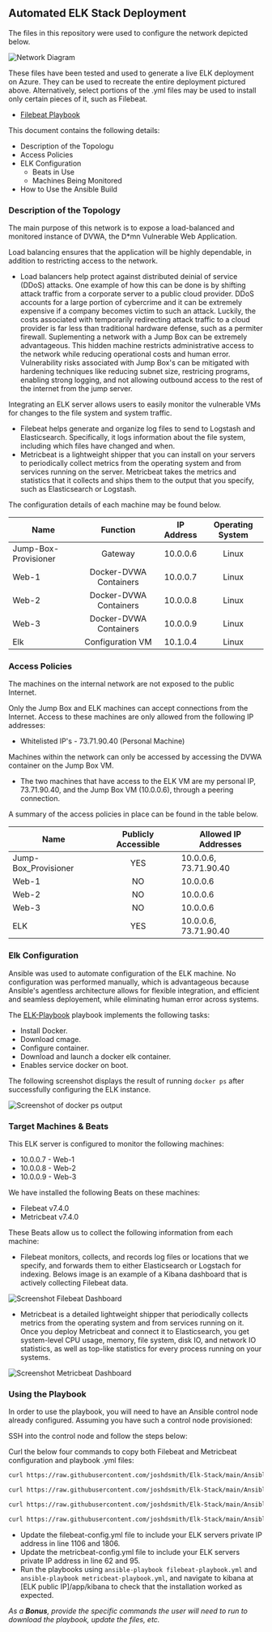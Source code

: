 ## Automated ELK Stack Deployment

The files in this repository were used to configure the network depicted below.

![Network Diagram](Diagrams/Azure_Network_Diagram.png)

These files have been tested and used to generate a live ELK deployment on Azure. They can be used to recreate the entire deployment pictured above. Alternatively, select portions of the .yml files may be used to install only certain pieces of it, such as Filebeat.

  - [Filebeat Playbook](Ansible/Beat-playbooks/filebeat-config.yml)

This document contains the following details:
- Description of the Topologu
- Access Policies
- ELK Configuration
  - Beats in Use
  - Machines Being Monitored
- How to Use the Ansible Build


### Description of the Topology

The main purpose of this network is to expose a load-balanced and monitored instance of DVWA, the D*mn Vulnerable Web Application.

Load balancing ensures that the application will be highly dependable, in addition to restricting access to the network.
- Load balancers help protect against distributed deinial of service (DDoS) attacks. One example of how this can be done is by shifting attack traffic from a corporate server to a public cloud provider. DDoS accounts for a large portion of cybercrime and it can be extremely expensive if a company becomes victim to such an attack. Luckily, the costs associated with temporarily redirecting attack traffic to a cloud provider is far less than traditional hardware defense, such as a permiter firewall. Suplementing a network with a Jump Box can be extremely advantageous. This hidden machine restricts administrative access to the network while reducing operational costs and human error. Vulnerability risks associated with Jump Box's can be mitigated with hardening techniques like reducing subnet size, restricing programs, enabling strong logging, and not allowing outbound access to the rest of the internet from the jump server.  

Integrating an ELK server allows users to easily monitor the vulnerable VMs for changes to the file system and system traffic.
- Filebeat helps generate and organize log files to send to Logstash and Elasticsearch. Specifically, it logs information about the file system, including which files have changed and when.
- Metricbeat is a lightweight shipper that you can install on your servers to periodically collect metrics from the operating system and from services running on the server. Metricbeat takes the metrics and statistics that it collects and ships them to the output that you specify, such as Elasticsearch or Logstash.

The configuration details of each machine may be found below.

| Name                  |        Function        | IP Address | Operating System |
|-----------------------|:----------------------:|:----------:|:----------------:|
| Jump-Box-Provisioner  |         Gateway        |  10.0.0.6  |       Linux      |
| Web-1                 | Docker-DVWA Containers |  10.0.0.7  |       Linux      |
| Web-2                 | Docker-DVWA Containers |  10.0.0.8  |       Linux      |
| Web-3                 | Docker-DVWA Containers |  10.0.0.9  |       Linux      |
| Elk                   |    Configuration VM    |  10.1.0.4  |       Linux      |

### Access Policies

The machines on the internal network are not exposed to the public Internet. 

Only the Jump Box and ELK machines can accept connections from the Internet. Access to these machines are only allowed from the following IP addresses:
- Whitelisted IP's - 73.71.90.40 (Personal Machine)

Machines within the network can only be accessed by accessing the DVWA container on the Jump Box VM.
- The two machines that have access to the ELK VM are my personal IP, 73.71.90.40, and the Jump Box VM (10.0.0.6), through a peering connection.

A summary of the access policies in place can be found in the table below.

| Name                 | Publicly Accessible | Allowed IP Addresses  |
|----------------------|:-------------------:|-----------------------|
| Jump-Box_Provisioner |         YES         | 10.0.0.6, 73.71.90.40 |
| Web-1                |          NO         | 10.0.0.6              |
| Web-2                |          NO         | 10.0.0.6              |
| Web-3                |          NO         | 10.0.0.6              |
| ELK                  |         YES         | 10.0.0.6, 73.71.90.40 |

### Elk Configuration

Ansible was used to automate configuration of the ELK machine. No configuration was performed manually, which is advantageous because Ansible's agentless architecture allows for flexible integration, and efficient and seamless deployement, while eliminating human error across systems.

The [ELK-Playbook](Ansible/elk_docker.yml) playbook implements the following tasks:
- Install Docker.
- Download cmage.
- Configure container.
- Download and launch a docker elk container.
- Enables service docker on boot.

The following screenshot displays the result of running `docker ps` after successfully configuring the ELK instance.

![Screenshot of docker ps output](Images/ELK_Docker_Running.png)

### Target Machines & Beats
This ELK server is configured to monitor the following machines:

- 10.0.0.7 - Web-1
- 10.0.0.8 - Web-2
- 10.0.0.9 - Web-3

We have installed the following Beats on these machines:

- Filebeat v7.4.0
- Metricbeat v7.4.0

These Beats allow us to collect the following information from each machine:

- Filebeat monitors, collects, and records log files or locations that we specify, and forwards them to either Elasticsearch or Logstach for indexing. Belows image is an example of a Kibana dashboard that is actively collecting Filebeat data.

![Screenshot Filebeat Dashboard](Images/Kibana_Filebeat_Dashboard.png)

- Metricbeat is a detailed lightweight shipper that periodically collects metrics from the operating system and from services running on it. Once you deploy Metricbeat and connect it to Elasticsearch, you get system-level CPU usage, memory, file system, disk IO, and network IO statistics, as well as top-like statistics for every process running on your systems.

![Screenshot Metricbeat Dashboard](Images/Kibana_Metricbeat_Dashboard.png)

### Using the Playbook
In order to use the playbook, you will need to have an Ansible control node already configured. Assuming you have such a control node provisioned: 

SSH into the control node and follow the steps below:

Curl the below four commands to copy both Filebeat and Metricbeat configuration and playbook .yml files: 

```bash
curl https://raw.githubusercontent.com/joshdsmith/Elk-Stack/main/Ansible/files/filebeat-config.yml > /etc/ansible/files/filebeat-config.yml
```
```bash
curl https://raw.githubusercontent.com/joshdsmith/Elk-Stack/main/Ansible/Beat-config-files/metricbeat-config.yml > /etc/ansible/files/metricbeat-config.yml
```
```bash
curl https://raw.githubusercontent.com/joshdsmith/Elk-Stack/main/Ansible/Beat-playbooks/filebeat-playbook.yml > /etc/ansible/roles/filebeat-playbook.yml
```
```bash
curl https://raw.githubusercontent.com/joshdsmith/Elk-Stack/main/Ansible/Beat-playbooks/metricbeat-playbook.yml > /etc/ansible/roles/metricbeat-playbook.yml
```
- Update the filebeat-config.yml file to include your ELK servers private IP address in line 1106 and 1806.
- Update the metricbeat-config.yml file to include your ELK servers private IP address in line 62 and 95.
- Run the playbooks using `ansible-playbook filebeat-playbook.yml` and `ansible-playbook metricbeat-playbook.yml`, and navigate to kibana at [ELK public IP]/app/kibana to check that the installation worked as expected.

_As a **Bonus**, provide the specific commands the user will need to run to download the playbook, update the files, etc._
